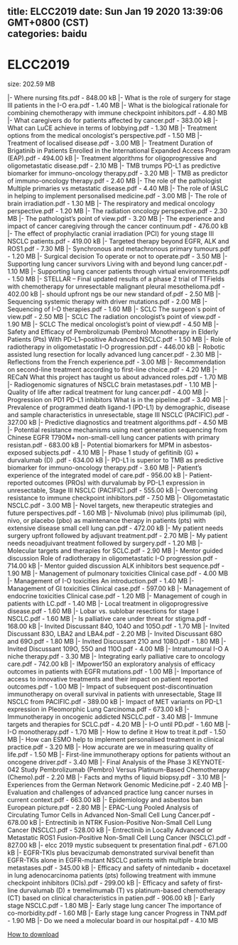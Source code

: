 
title: ELCC2019
date: Sun Jan 19 2020 13:39:06 GMT+0800 (CST)    
categories: baidu
---

# ELCC2019
size: 202.59 MB
 
 
|- Where nursing fits.pdf - 848.00 kB
|- What is the role of surgery for stage III patients in the I-O era.pdf - 1.40 MB
|- What is the biological rationale for combining chemotherapy with immune checkpoint inhibitors.pdf - 4.80 MB
|- What caregivers do for patients affected by cancer.pdf - 383.00 kB
|- What can LuCE achieve in terms of lobbying.pdf - 1.30 MB
|- Treatment options from the medical oncologist's perspective.pdf - 1.50 MB
|- Treatment of localised disease.pdf - 3.00 MB
|- Treatment Duration of Brigatinib in Patients Enrolled in the International Expanded Access Program (EAP).pdf - 494.00 kB
|- Treatment algorithms for oligoprogressive and oligometastatic disease.pdf - 2.10 MB
|- TMB trumps PD-L1 as predictive biomarker for immuno-oncology therapy.pdf - 3.20 MB
|- TMB as predictor of immuno-oncology therapy.pdf - 2.40 MB
|- The role of the pathologist  Multiple primaries vs metastatic disease.pdf - 4.40 MB
|- The role of IASLC in helping to implement personalised medicine.pdf - 3.00 MB
|- The role of brain irradiation.pdf - 1.30 MB
|- The respiratory and medical oncology perspective.pdf - 1.20 MB
|- The radiation oncology perspective.pdf - 2.30 MB
|- The pathologist’s point of view.pdf - 3.20 MB
|- The experience and impact of cancer caregiving through the cancer continuum.pdf - 476.00 kB
|- The effect of prophylactic cranial irradiation (PCI) for young stage III NSCLC patients.pdf - 419.00 kB
|- Targeted therapy beyond EGFR, ALK and ROS1.pdf - 7.30 MB
|- Synchronous and metachronous primary tumours.pdf - 1.20 MB
|- Surgical decision  To operate or not to operate.pdf - 3.50 MB
|- Supporting lung cancer survivors  Living with and beyond lung cancer.pdf - 1.10 MB
|- Supporting lung cancer patients through virtual environments.pdf - 1.50 MB
|- STELLAR – Final updated results of a phase 2 trial of TTFields with chemotherapy for unresectable malignant pleural mesothelioma.pdf - 402.00 kB
|- should upfront ngs be our new standard of.pdf - 2.50 MB
|- Sequencing systemic therapy with driver mutations.pdf - 2.00 MB
|- Sequencing of I-O therapies.pdf - 1.60 MB
|- SCLC The surgeon´s point of view.pdf - 2.50 MB
|- SCLC The radiation oncologist’s point of view.pdf - 1.90 MB
|- SCLC The medical oncologist’s point of view.pdf - 4.50 MB
|- Safety and Efficacy of Pembrolizumab (Pembro) Monotherapy in Elderly Patients (Pts) With PD-L1–positive Advanced NSCLC.pdf - 1.50 MB
|- Role of radiotherapy in oligometastatic I-O progression.pdf - 446.00 kB
|- Robotic assisted lung resection for locally advanced lung cancer.pdf - 2.30 MB
|- Reflections from the French experience.pdf - 3.00 MB
|- Recommendation on second-line treatment according to first-line choice.pdf - 4.20 MB
|- RECaN  What this project has taught us about advanced roles.pdf - 1.70 MB
|- Radiogenomic signatures of NSCLC brain metastases.pdf - 1.10 MB
|- Quality of life after radical treatment for lung cancer.pdf - 4.00 MB
|- Progression on PD1 PD-L1 inhibitors  What is in the pipeline.pdf - 3.40 MB
|- Prevalence of programmed death ligand-1 (PD-L1) by demographic, disease and sample characteristics in unresectable, stage III NSCLC (PACIFIC).pdf - 327.00 kB
|- Predictive diagnostics and treatment algorithms.pdf - 4.50 MB
|- Potential resistance mechanisms using next generation sequencing from Chinese EGFR T790M+ non-small-cell lung cancer patients with primary resistan.pdf - 683.00 kB
|- Potential biomarkers for MPM in asbestos-exposed subjects.pdf - 4.10 MB
|- Phase 1 study of gefitinib (G) + durvalumab (D) .pdf - 634.00 kB
|- PD-L1 is superior to TMB as predictive biomarker for immuno-oncology therapy.pdf - 3.60 MB
|- Patient’s experience of the integrated model of care.pdf - 956.00 kB
|- Patient-reported outcomes (PROs) with durvalumab by PD-L1 expression in unresectable, Stage III NSCLC (PACIFIC).pdf - 555.00 kB
|- Overcoming resistance to immune checkpoint inhibitors.pdf - 7.50 MB
|- Oligometastatic NSCLC.pdf - 3.00 MB
|- Novel targets, new therapeutic strategies and future perspectives.pdf - 1.60 MB
|- Nivolumab (nivo) plus ipilimumab (ipi), nivo, or placebo (pbo) as maintenance therapy in patients (pts) with extensive disease small cell lung can.pdf - 472.00 kB
|- My patient needs surgery upfront followed by adjuvant treatment.pdf - 2.70 MB
|- My patient needs neoadjuivant treatment followed by surgery.pdf - 1.20 MB
|- Molecular targets and therapies for SCLC.pdf - 2.90 MB
|- Mentor guided discussion Role of radiotherapy in oligometastatic I-O progression.pdf - 714.00 kB
|- Mentor guided discussion ALK inhibitors best sequence.pdf - 1.90 MB
|- Management of pulmonary toxicities  Clinical case.pdf - 4.00 MB
|- Management of I-O toxicities  An introduction.pdf - 1.40 MB
|- Management of GI toxicities  Clinical case.pdf - 597.00 kB
|- Management of endocrine toxicities  Clinical case.pdf - 1.20 MB
|- Management of cough in patients with LC.pdf - 1.40 MB
|- Local treatment in oligoprogressive disease.pdf - 1.60 MB
|- Lobar vs. sublobar resections for stage I NSCLC.pdf - 1.60 MB
|- Is palliative care under threat for stigma.pdf - 168.00 kB
|- Invited Discussant 84O, 104O and 105O.pdf - 1.70 MB
|- Invited Discussant 83O, LBA2 and LBA4.pdf - 2.20 MB
|- Invited Discussant 68O and 69O.pdf - 1.80 MB
|- Invited Discussant 21O and 108O.pdf - 1.80 MB
|- Invited Discussant 109O, 55O and 110O.pdf - 4.00 MB
|- Intratumoural I-O A niche therapy.pdf - 3.30 MB
|- Integrating early palliative care to oncology care.pdf - 742.00 kB
|- IMpower150  an exploratory analysis of efficacy outcomes in patients with EGFR mutations.pdf - 1.00 MB
|- Importance of access to innovative treatments and their impact on patient reported outcomes.pdf - 1.00 MB
|- Impact of subsequent post-discontinuation immunotherapy on overall survival in patients with unresectable, Stage III NSCLC from PACIFIC.pdf - 389.00 kB
|- Impact of MET variants on PD-L1 expression in Pleomorphic Lung Carcinoma.pdf - 673.00 kB
|- Immunotherapy in oncogenic addicted NSCLC.pdf - 3.40 MB
|- Immune targets and therapies for SCLC.pdf - 4.20 MB
|- I-O until PD.pdf - 1.60 MB
|- I-O monotherapy.pdf - 1.70 MB
|- How to define it  How to treat it.pdf - 1.50 MB
|- How can ESMO help to implement personalised treatment in clinical practice.pdf - 3.20 MB
|- How accurate are we in measuring quality of life.pdf - 1.50 MB
|- First-line immunotherapy options for patients without an oncogene driver.pdf - 3.40 MB
|- Final Analysis of the Phase 3 KEYNOTE-042 Study Pembrolizumab (Pembro) Versus Platinum-Based Chemotherapy (Chemo).pdf - 2.20 MB
|- Facts and myths of liquid biopsy.pdf - 3.10 MB
|- Experiences from the German Network Genomic Medicine.pdf - 2.40 MB
|- Evaluation and challenges of advanced practice lung cancer nurses in current context.pdf - 663.00 kB
|- Epidemiology and asbestos ban  European picture.pdf - 2.80 MB
|- EPAC-Lung Pooled Analysis of Circulating Tumor Cells in Advanced Non-Small Cell Lung Cancer.pdf - 678.00 kB
|- Entrectinib in NTRK Fusion-Positive Non-Small Cell Lung Cancer (NSCLC).pdf - 528.00 kB
|- Entrectinib in Locally Advanced or Metastatic ROS1 Fusion-Positive Non-Small Cell Lung Cancer (NSCLC).pdf - 827.00 kB
|- elcc 2019 mystic subsequent tx presentation final.pdf - 671.00 kB
|- EGFR-TKIs plus bevacizumab demonstrated survival benefit than EGFR-TKIs alone in EGFR-mutant NSCLC patients with multiple brain metastases.pdf - 345.00 kB
|- Efficacy and safety of nintedanib + docetaxel in lung adenocarcinoma patients (pts) following treatment with immune checkpoint inhibitors (ICIs).pdf - 299.00 kB
|- Efficacy and safety of first-line durvalumab (D) ± tremelimumab (T) vs platinum-based chemotherapy (CT) based on clinical characteristics in patien.pdf - 906.00 kB
|- Early stage NSCLC.pdf - 1.80 MB
|- Early stage lung cancer The importance of co-morbidity.pdf - 1.60 MB
|- Early stage lung cancer  Progress in TNM.pdf - 1.90 MB
|- Do we need a molecular board in our hospital.pdf - 4.10 MB

[How to download](https://bpcam.bemobtrk.com/go/2ceec3aa-1ca2-46d6-b9ff-aaa5c184517c?jno=790)
